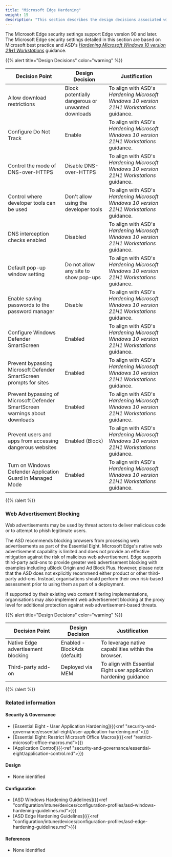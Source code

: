 ```yaml
---
title: "Microsoft Edge Hardening"
weight: 15
description: "This section describes the design decisions associated with Microsoft Edge on Windows 10 and 11 endpoints configured according to guidance in ASD's Blueprint for Secure Cloud."
---
```


The Microsoft Edge security settings support Edge version 90 and later. The Microsoft Edge security settings detailed in this section are based on Microsoft best practice and ASD's [*Hardening Microsoft Windows 10 version 21H1 Workstations*](https://www.cyber.gov.au/resources-business-and-government/maintaining-devices-and-systems/system-hardening-and-administration/system-hardening/hardening-microsoft-windows-10-version-21h1-workstations) guidance.

{{% alert title="Design Decisions" color="warning" %}}

| Decision Point                                                               | Design Decision                                   | Justification                                        |
|------------------------------------------------------------------------------|---------------------------------------------------|------------------------------------------------------|
| Allow download restrictions                                                  | Block potentially dangerous or unwanted downloads | To align with ASD's *Hardening Microsoft Windows 10 version 21H1 Workstations* guidance. |
| Configure Do Not Track                                                       | Enable                                            | To align with ASD's *Hardening Microsoft Windows 10 version 21H1 Workstations* guidance. |
| Control the mode of DNS-over-HTTPS                                           | Disable DNS-over-HTTPS                            | To align with ASD's *Hardening Microsoft Windows 10 version 21H1 Workstations* guidance. |
| Control where developer tools can be used                                    | Don't allow using the developer tools             | To align with ASD's *Hardening Microsoft Windows 10 version 21H1 Workstations* guidance. |
| DNS interception checks enabled                                              | Disabled                                          | To align with ASD's *Hardening Microsoft Windows 10 version 21H1 Workstations* guidance. |
| Default pop-up window setting                                                | Do not allow any site to show pop-ups              | To align with ASD's *Hardening Microsoft Windows 10 version 21H1 Workstations* guidance. |
| Enable saving passwords to the password manager                              | Disable                                           | To align with ASD's *Hardening Microsoft Windows 10 version 21H1 Workstations* guidance. |
| Configure Windows Defender SmartScreen                                       | Enabled                                           | To align with ASD's *Hardening Microsoft Windows 10 version 21H1 Workstations* guidance. |
| Prevent bypassing Microsoft Defender SmartScreen prompts for sites           | Enabled                                           | To align with ASD's *Hardening Microsoft Windows 10 version 21H1 Workstations* guidance. |
| Prevent bypassing of Microsoft Defender SmartScreen warnings about downloads | Enabled                                           | To align with ASD's *Hardening Microsoft Windows 10 version 21H1 Workstations* guidance. |
| Prevent users and apps from accessing dangerous websites                     | Enabled (Block)                                   | To align with ASD's *Hardening Microsoft Windows 10 version 21H1 Workstations* guidance. |
| Turn on Windows Defender Application Guard in Managed Mode                   | Enabled                                           | To align with ASD's *Hardening Microsoft Windows 10 version 21H1 Workstations* guidance. |

{{% /alert %}}

### Web Advertisement Blocking

Web advertisements may be used by threat actors to deliver malicious code or to attempt to phish legitimate users.

The ASD recommends blocking browsers from processing web advertisements as part of the Essential Eight. Microsoft Edge's native web advertisement capability is limited and does not provide an effective mitigation against the risk of malicious web advertisement. Edge supports third-party add-ons to provide greater web advertisement blocking with examples including uBlock Origin and Ad Block Plus. However, please note that the ASD does not explicitly recommend either product or other third-party add-ons. Instead, organisations should perform their own risk-based assessment prior to using them as part of a deployment.

If supported by their existing web content filtering implementations, organisations may also implement web advertisement blocking at the proxy level for additional protection against web advertisement-based threats.

{{% alert title="Design Decisions" color="warning" %}}

| Decision Point                     | Design Decision              | Justification                                                     |
|------------------------------------|------------------------------|-------------------------------------------------------------------|
| Native Edge advertisement blocking | Enabled - BlockAds (default) | To leverage native capabilities within the browser.               |
| Third-party add-on                 | Deployed via MEM             | To align with Essential Eight user application hardening guidance |

{{% /alert %}}

### Related information

#### Security & Governance

* [Essential Eight - User Application Hardening]({{<ref "security-and-governance/essential-eight/user-application-hardening.md">}})
* [Essential Eight: Restrict Microsoft Office Macros]({{<ref "restrict-microsoft-office-macros.md">}})
* [Application Control]({{<ref "security-and-governance/essential-eight/application-control.md">}})

#### Design

* None identified

#### Configuration

* [ASD Windows Hardening Guidelines]({{<ref "configuration/intune/devices/configuration-profiles/asd-windows-hardening-guidelines.md">}})
* [ASD Edge Hardening Guidelines]({{<ref "configuration/intune/devices/configuration-profiles/asd-edge-hardening-guidelines.md">}})

#### References

* None identified